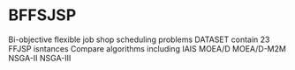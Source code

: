 # BFFSJSP
Bi-objective flexible job shop scheduling problems
DATASET contain 23 FFJSP isntances
Compare algorithms including IAIS MOEA/D MOEA/D-M2M NSGA-II NSGA-III
